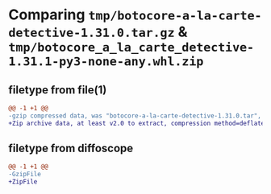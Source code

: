 # Comparing `tmp/botocore-a-la-carte-detective-1.31.0.tar.gz` & `tmp/botocore_a_la_carte_detective-1.31.1-py3-none-any.whl.zip`

## filetype from file(1)

```diff
@@ -1 +1 @@
-gzip compressed data, was "botocore-a-la-carte-detective-1.31.0.tar", last modified: Fri Jul  7 01:43:48 2023, max compression
+Zip archive data, at least v2.0 to extract, compression method=deflate
```

## filetype from diffoscope

```diff
@@ -1 +1 @@
-GzipFile
+ZipFile
```


